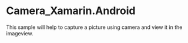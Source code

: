 # Camera_Xamarin.Android


This sample will help to capture a picture using camera and view it in the imageview.
